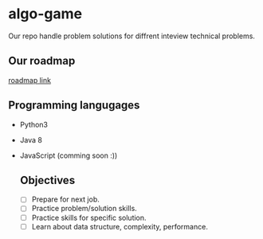 # algo-game
Our repo handle problem solutions for diffrent inteview technical problems.

## Our roadmap

[roadmap link](https://neetcode.io/roadmap)

## Programming langugages

- Python3
- Java 8
- JavaScript (comming soon :))

  ## Objectives

  - [ ] Prepare for next job.
  - [ ] Practice problem/solution skills.
  - [ ] Practice skills for specific solution.
  - [ ] Learn about data structure, complexity, performance.
